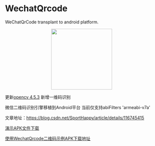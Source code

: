 # WechatQrcode
WeChatQrCode transplant to android platform.

<p align="center">
  <img src="https://github.com/malxt/ObtainSignature/blob/master/WechatQrcode_mini.gif" width="200px">
</p>

更新[opencv 4.5.3](https://github.com/malxt/opencv/tree/main/opencv) 新增一维码识别

微信二维码识别引擎移植到Android平台
当前仅支持abiFilters 'armeabi-v7a'

文章地址：https://blog.csdn.net/SportHappy/article/details/116745415

[演示APK文件下载](https://github.com/malxt/WechatQrcode/releases/download/v1.0.2/WechatQrcode_v1.0.2.apk)

[使用WechatQrcode二维码示例APK下载地址](https://github.com/malxt/ObtainSignature/releases)
